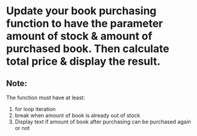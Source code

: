 # Update your book purchasing function to have the parameter amount of stock & amount of purchased book. Then calculate total price & display the result.

## Note:
The function must have at least:
1. for loop iteration
2. break when amount of book is already out of stock
3. Display text if amount of book after purchasing can be purchased again or not
